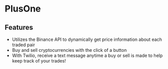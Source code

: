 # PlusOne

## Features

- Utilizes the Binance API to dynamically get price information about each traded pair
- Buy and sell cryptocurrencies with the click of a button
- With Twilio, receive a text message anytime a buy or sell is made to help keep track of your trades!
